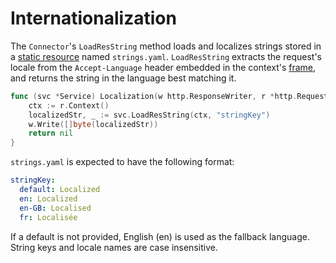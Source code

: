 # Internationalization

The `Connector`'s `LoadResString` method loads and localizes strings stored in a [static resource](../blocks/embedded-res.md) named `strings.yaml`. `LoadResString` extracts the request's locale from the `Accept-Language` header embedded in the context's [frame](../structure/frame.md), and returns the string in the language best matching it.

```go
func (svc *Service) Localization(w http.ResponseWriter, r *http.Request) (err error) {
	ctx := r.Context()
	localizedStr, _ := svc.LoadResString(ctx, "stringKey")
	w.Write([]byte(localizedStr))
	return nil
}
```

`strings.yaml` is expected to have the following format:

```yaml
stringKey:
  default: Localized
  en: Localized
  en-GB: Localised
  fr: Localisée
```

If a default is not provided, English (en) is used as the fallback language.
String keys and locale names are case insensitive.
